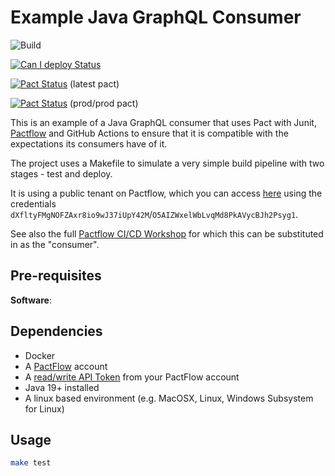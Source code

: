 # Example Java GraphQL Consumer

![Build](https://github.com/pactflow/example-consumer-java-junit/workflows/Build/badge.svg)

[![Can I deploy Status](https://test.pactflow.io/pacticipants/pactflow-example-consumer-java-junit/branches/master/latest-version/can-i-deploy/to-environment/production/badge.svg)](https://test.pactflow.io/overview/provider/pactflow-example-consumer-java-graphql/consumer/pactflow-example-consumer-java-junit)

[![Pact Status](https://test.pactflow.io/pacts/provider/pactflow-example-consumer-java-graphql/consumer/pactflow-example-consumer-java-junit/latest/badge.svg)](https://test.pactflow.io/pacts/provider/pactflow-example-consumer-java-graphql/consumer/pactflow-example-consumer-java-junit/latest) (latest pact)

[![Pact Status](https://test.pactflow.io/pacts/provider/pactflow-example-consumer-java-graphql/consumer/pactflow-example-consumer-java-junit/latest/prod/badge.svg)](https://test.pactflow.io/pacts/provider/pactflow-example-consumer-java-graphql/consumer/pactflow-example-consumer-java-junit/latest/prod) (prod/prod pact)

This is an example of a Java GraphQL consumer that uses Pact with Junit, [Pactflow](https://pactflow.io) and GitHub Actions to ensure that it is compatible with the expectations its consumers have of it.

The project uses a Makefile to simulate a very simple build pipeline with two stages - test and deploy.

It is using a public tenant on Pactflow, which you can access [here](https://test.pactflow.io) using the credentials `dXfltyFMgNOFZAxr8io9wJ37iUpY42M`/`O5AIZWxelWbLvqMd8PkAVycBJh2Psyg1`.

See also the full [Pactflow CI/CD Workshop](https://docs.pactflow.io/docs/workshops/ci-cd) for which this can be substituted in as the "consumer".

## Pre-requisites

**Software**:

## Dependencies

- Docker
- A [PactFlow](https://pactflow.io) account
- A [read/write API Token](https://docs.pactflow.io/#configuring-your-api-token) from your PactFlow account
- Java 19+ installed
- A linux based environment (e.g. MacOSX, Linux, Windows Subsystem for Linux)

## Usage

```sh
make test
```